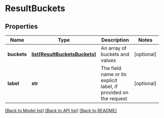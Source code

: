 # ResultBuckets

## Properties
Name | Type | Description | Notes
------------ | ------------- | ------------- | -------------
**buckets** | [**list[ResultBucketsBuckets]**](ResultBucketsBuckets.md) | An array of buckets and values | [optional] 
**label** | **str** | The field name or its explicit label, if provided on the request | [optional] 

[[Back to Model list]](../README.md#documentation-for-models) [[Back to API list]](../README.md#documentation-for-api-endpoints) [[Back to README]](../README.md)

